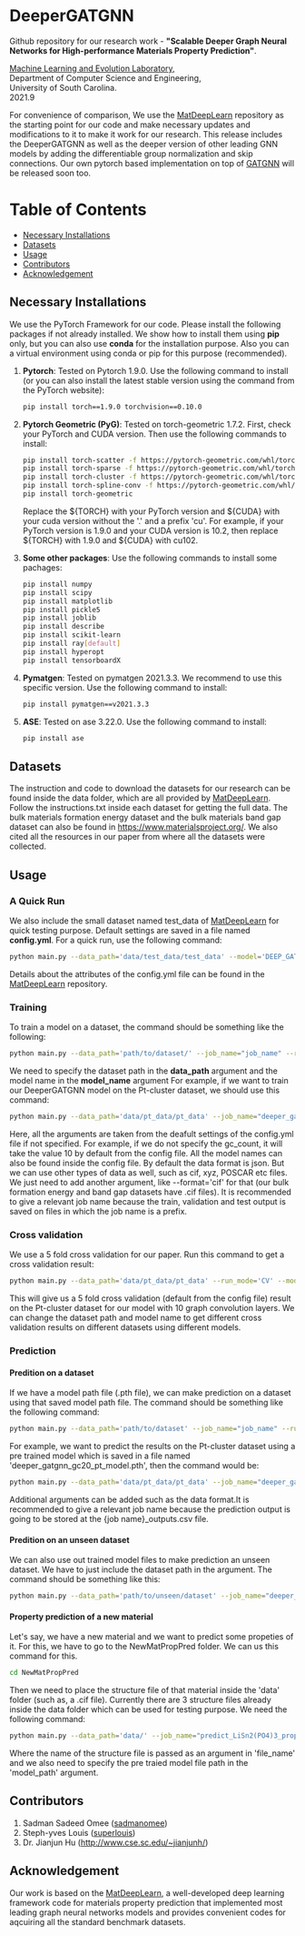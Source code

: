 # DeeperGATGNN
Github repository for our research work - **"Scalable Deeper Graph Neural Networks for High-performance Materials Property Prediction"**.

[Machine Learning and Evolution Laboratory,](http://mleg.cse.sc.edu)<br />
Department of Computer Science and Engineering, <br />
University of South Carolina.<br/>
2021.9

For convenience of comparison, We use the [MatDeepLearn](https://github.com/vxfung/MatDeepLearn) repository as the starting point for our code and make necessary updates and modifications to it to make it work for our research. This release includes the DeeperGATGNN as well as the deeper version of other leading GNN models by adding the differentiable group normalization and skip connections. Our own pytorch based implementation on top of [GATGNN](https://github.com/superlouis/GATGNN) will be released soon too. 

# Table of Contents
* [Necessary Installations](#installation)
* [Datasets](#dataset)
* [Usage](#usage)
* [Contributors](#contributors)
* [Acknowledgement](#acknowledgement)

<a name="installation"></a>
## Necessary Installations
We use the PyTorch Framework for our code. Please install the following packages if not already installed. We show how to install them using **pip** only, but you can also use **conda** for the installation purpose. Also you can a virtual environment using conda or pip for this purpose (recommended).

1. **Pytorch**: Tested on Pytorch 1.9.0. Use the following command to install (or you can also install the latest stable version using the command from the PyTorch website):
	```bash
	pip install torch==1.9.0 torchvision==0.10.0
	```

2. **Pytorch Geometric (PyG)**: Tested on torch-geometric 1.7.2. First, check your PyTorch and CUDA version. Then use the following commands to install:
    ```bash
    pip install torch-scatter -f https://pytorch-geometric.com/whl/torch-${TORCH}+${CUDA}.html
    pip install torch-sparse -f https://pytorch-geometric.com/whl/torch-${TORCH}+${CUDA}.html
    pip install torch-cluster -f https://pytorch-geometric.com/whl/torch-${TORCH}+${CUDA}.html
    pip install torch-spline-conv -f https://pytorch-geometric.com/whl/torch-${TORCH}+${CUDA}.html
    pip install torch-geometric
	```
    Replace the ${TORCH} with your PyTorch version and ${CUDA} with your cuda version without the '.' and a prefix 'cu'. For example, if your PyTorch version is 1.9.0 and your CUDA version is 10.2, then replace ${TORCH} with 1.9.0 and ${CUDA} with cu102.

3. **Some other packages**: Use the following commands to install some pachages:
    ```bash
    pip install numpy
    pip install scipy
    pip install matplotlib
    pip install pickle5
    pip install joblib
    pip install describe
    pip install scikit-learn
    pip install ray[default]
    pip install hyperopt
    pip install tensorboardX
    ```

4. **Pymatgen**: Tested on pymatgen 2021.3.3. We recommend to use this specific version. Use the following command to install: 
    ```bash
    pip install pymatgen==v2021.3.3
    ```

5. **ASE**: Tested on ase 3.22.0. Use the following command to install: 
    ```bash
    pip install ase
    ```

<a name="dataset"></a>
## Datasets
The instruction and code to download the datasets for our research can be found inside the data folder, which are all provided by [MatDeepLearn](https://github.com/vxfung/MatDeepLearn). Follow the instructions.txt inside each dataset for getting the full data. The bulk materials formation energy dataset and the bulk materials band gap dataset can also be found in <https://www.materialsproject.org/>. We also cited all the resources in our paper from where all the datasets were collected.

<a name="usage"></a>
## Usage

### A Quick Run
We also include the small dataset named test_data of [MatDeepLearn](https://github.com/vxfung/MatDeepLearn) for quick testing purpose. Default settings are saved in a file named **config.yml**. For a quick run, use the following command:
```bash
python main.py --data_path='data/test_data/test_data' --model='DEEP_GATGNN_demo'
```
Details about the attributes of the config.yml file can be found in the [MatDeepLearn](https://github.com/vxfung/MatDeepLearn) repository.

### Training
To train a model on a dataset, the command should be something like the following:
```bash
python main.py --data_path='path/to/dataset/' --job_name="job_name" --run_mode='Training' --model='model_name' --epoch='500' --gc_count='20' --save_model='True' --model_path='my_trained_model.pth'
```
We need to specify the dataset path in the **data_path** argument and the model name in the **model_name** argument For example, if we want to train our DeeperGATGNN model on the Pt-cluster dataset, we should use this command:
```bash
python main.py --data_path='data/pt_data/pt_data' --job_name="deeper_gatgnn_gc20_pt_training_job" --run_mode='Training' --model='DEEP_GATGNN_demo' --batch_size='100' --epoch='500' --gc_count='20' --save_model='True' --model_path='deeper_gatgnn_gc20_pt_model.pth'
```
Here, all the arguments are taken from the deafult settings of the config.yml file if not specified. For example, if we do not specify the gc_count, it will take the value 10 by default from the config file. All the model names can also be found inside the config file. By default the data format is json. But we can use other types of data as well, such as cif, xyz, POSCAR etc files. We just need to add another argument, like --format='cif' for that (our bulk formation energy and band gap datasets have .cif files). It is recommended to give a relevant job name because the train, validation and test output is saved on files in which the job name is a prefix.

### Cross validation
We use a 5 fold cross validation for our paper. Run this command to get a cross validation result:
```bash
python main.py --data_path='data/pt_data/pt_data' --run_mode='CV' --model='DEEP_GATGNN_demo' --batch_size='100' --epochs='500' --gc_count='10'
```
This will give us a 5 fold cross validation (default from the config file) result on the Pt-cluster dataset for our model with 10 graph convolution layers. We can change the dataset path and model name to get different cross validation results on different datasets using different models.

### Prediction
#### Predition on a dataset
If we have a model path file (.pth file), we can make prediction on a dataset using that saved model path file. The command should be something like the following command:
```bash
python main.py --data_path='path/to/dataset' --job_name="job_name" --run_mode='Predict' --model_path='path/to/trained/model.pth'
```
For example, we want to predict the results on the Pt-cluster dataset using a pre trained model which is saved in a file named 'deeper_gatgnn_gc20_pt_model.pth', then the command would be:
 
```bash
python main.py --data_path='data/pt_data/pt_data' --job_name="deeper_gatgnn_gc20_pt_prediction_job" --run_mode='Predict' --model_path='deeper_gatgnn_gc20_pt_model.pth'
```
Additional arguments can be added such as the data format.It is recommended to give a relevant job name because the prediction output is going to be stored at the {job name}_outputs.csv file.

#### Predition on an unseen dataset
We can also use out trained model files to make prediction an unseen dataset. We have to just include the dataset path in the argument. The command should be something like this:
```bash
python main.py --data_path='path/to/unseen/dataset' --job_name="deeper_gatgnn_gc20_pt_prediction_job" --run_mode='Predict' --model_path='deeper_gatgnn_gc20_pt_model.pth'
```
#### Property prediction of a new material
Let's say, we have a new material and we want to predict some propeties of it. For this, we have to go to the NewMatPropPred folder. We can us this command for this.
```bash
cd NewMatPropPred
```
Then we need to place the structure file of that material inside the 'data' folder (such as, a .cif file). Currently there are 3 structure files already inside the data folder which can be used for testing purpose. We need the following command:
```bash
python main.py --data_path='data/' --job_name="predict_LiSn2(PO4)3_property_job" --run_mode='Predict' --model_path='path/to/trained/model/file' --format='cif' --reprocess='True' --file_name='LiSn2(PO4)3.cif'
```
Where the name of the structure file is passed as an argument in 'file_name' and we also need to specify the pre traied model file path in the 'model_path' argument.

<a name="contributors"></a>
## Contributors

1. Sadman Sadeed Omee ([sadmanomee](https://github.com/sadmanomee))
2. Steph-yves Louis ([superlouis](https://github.com/superlouis))
3. Dr. Jianjun Hu (<http://www.cse.sc.edu/~jianjunh/>)

## Acknowledgement

Our work is based on the [MatDeepLearn](https://github.com/vxfung/MatDeepLearn), a well-developed deep learning framework code for materials property prediction that implemented most leading graph neural networks models and provides convenient codes for aqcuiring all the standard benchmark datasets.

